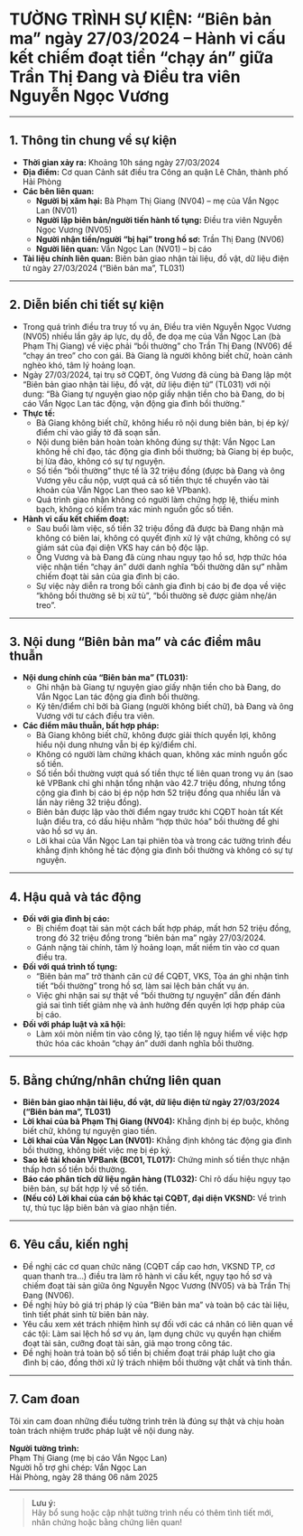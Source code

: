# TƯỜNG TRÌNH SỰ KIỆN: “Biên bản ma” ngày 27/03/2024 – Hành vi cấu kết chiếm đoạt tiền “chạy án” giữa Trần Thị Đang và Điều tra viên Nguyễn Ngọc Vương

---

## 1. Thông tin chung về sự kiện

- **Thời gian xảy ra:** Khoảng 10h sáng ngày 27/03/2024
- **Địa điểm:** Cơ quan Cảnh sát điều tra Công an quận Lê Chân, thành phố Hải Phòng
- **Các bên liên quan:**
  - **Người bị xâm hại:** Bà Phạm Thị Giang (NV04) – mẹ của Vắn Ngọc Lan (NV01)
  - **Người lập biên bản/người tiến hành tố tụng:** Điều tra viên Nguyễn Ngọc Vương (NV05)
  - **Người nhận tiền/người “bị hại” trong hồ sơ:** Trần Thị Đang (NV06)
  - **Người liên quan:** Vắn Ngọc Lan (NV01) – bị cáo
- **Tài liệu chính liên quan:** Biên bản giao nhận tài liệu, đồ vật, dữ liệu điện tử ngày 27/03/2024 (“Biên bản ma”, TL031)

---

## 2. Diễn biến chi tiết sự kiện

- Trong quá trình điều tra truy tố vụ án, Điều tra viên Nguyễn Ngọc Vương (NV05) nhiều lần gây áp lực, dụ dỗ, đe dọa mẹ của Vắn Ngọc Lan (bà Phạm Thị Giang) về việc phải “bồi thường” cho Trần Thị Đang (NV06) để “chạy án treo” cho con gái. Bà Giang là người không biết chữ, hoàn cảnh nghèo khó, tâm lý hoảng loạn.
- Ngày 27/03/2024, tại trụ sở CQĐT, ông Vương đã cùng bà Đang lập một “Biên bản giao nhận tài liệu, đồ vật, dữ liệu điện tử” (TL031) với nội dung: “Bà Giang tự nguyện giao nộp giấy nhận tiền cho bà Đang, do bị cáo Vắn Ngọc Lan tác động, vận động gia đình bồi thường.”
- **Thực tế:**
  - Bà Giang không biết chữ, không hiểu rõ nội dung biên bản, bị ép ký/điểm chỉ vào giấy tờ đã soạn sẵn.
  - Nội dung biên bản hoàn toàn không đúng sự thật: Vắn Ngọc Lan không hề chỉ đạo, tác động gia đình bồi thường; bà Giang bị ép buộc, bị lừa đảo, không có sự tự nguyện.
  - Số tiền “bồi thường” thực tế là 32 triệu đồng (được bà Đang và ông Vương yêu cầu nộp, vượt quá cả số tiền thực tế chuyển vào tài khoản của Vắn Ngọc Lan theo sao kê VPbank).
  - Quá trình giao nhận không có người làm chứng hợp lệ, thiếu minh bạch, không có kiểm tra xác minh nguồn gốc số tiền.
- **Hành vi cấu kết chiếm đoạt:**
  - Sau buổi làm việc, số tiền 32 triệu đồng đã được bà Đang nhận mà không có biên lai, không có quyết định xử lý vật chứng, không có sự giám sát của đại diện VKS hay cán bộ độc lập.
  - Ông Vương và bà Đang đã cùng nhau ngụy tạo hồ sơ, hợp thức hóa việc nhận tiền “chạy án” dưới danh nghĩa “bồi thường dân sự” nhằm chiếm đoạt tài sản của gia đình bị cáo.
  - Sự việc này diễn ra trong bối cảnh gia đình bị cáo bị đe dọa về việc “không bồi thường sẽ bị xử tù”, “bồi thường sẽ được giảm nhẹ/án treo”.

---

## 3. Nội dung “Biên bản ma” và các điểm mâu thuẫn

- **Nội dung chính của “Biên bản ma” (TL031):**
  - Ghi nhận bà Giang tự nguyện giao giấy nhận tiền cho bà Đang, do Vắn Ngọc Lan tác động gia đình bồi thường.
  - Ký tên/điểm chỉ bởi bà Giang (người không biết chữ), bà Đang và ông Vương với tư cách điều tra viên.
- **Các điểm mâu thuẫn, bất hợp pháp:**
  - Bà Giang không biết chữ, không được giải thích quyền lợi, không hiểu nội dung nhưng vẫn bị ép ký/điểm chỉ.
  - Không có người làm chứng khách quan, không xác minh nguồn gốc số tiền.
  - Số tiền bồi thường vượt quá số tiền thực tế liên quan trong vụ án (sao kê VPBank chỉ ghi nhận tổng nhận vào 42.7 triệu đồng, nhưng tổng cộng gia đình bị cáo bị ép nộp hơn 52 triệu đồng qua nhiều lần và lần này riêng 32 triệu đồng).
  - Biên bản được lập vào thời điểm ngay trước khi CQĐT hoàn tất Kết luận điều tra, có dấu hiệu nhằm “hợp thức hóa” bồi thường để ghi vào hồ sơ vụ án.
  - Lời khai của Vắn Ngọc Lan tại phiên tòa và trong các tường trình đều khẳng định không hề tác động gia đình bồi thường và không có sự tự nguyện.

---

## 4. Hậu quả và tác động

- **Đối với gia đình bị cáo:**
  - Bị chiếm đoạt tài sản một cách bất hợp pháp, mất hơn 52 triệu đồng, trong đó 32 triệu đồng trong “biên bản ma” ngày 27/03/2024.
  - Gánh nặng tài chính, tâm lý hoảng loạn, mất niềm tin vào cơ quan điều tra.
- **Đối với quá trình tố tụng:**
  - “Biên bản ma” trở thành căn cứ để CQĐT, VKS, Tòa án ghi nhận tình tiết “bồi thường” trong hồ sơ, làm sai lệch bản chất vụ án.
  - Việc ghi nhận sai sự thật về “bồi thường tự nguyện” dẫn đến đánh giá sai tình tiết giảm nhẹ và ảnh hưởng đến quyền lợi hợp pháp của bị cáo.
- **Đối với pháp luật và xã hội:**
  - Làm xói mòn niềm tin vào công lý, tạo tiền lệ nguy hiểm về việc hợp thức hóa các khoản “chạy án” dưới danh nghĩa bồi thường.

---

## 5. Bằng chứng/nhân chứng liên quan

- **Biên bản giao nhận tài liệu, đồ vật, dữ liệu điện tử ngày 27/03/2024 (“Biên bản ma”, TL031)**
- **Lời khai của bà Phạm Thị Giang (NV04):** Khẳng định bị ép buộc, không biết chữ, không tự nguyện giao tiền.
- **Lời khai của Vắn Ngọc Lan (NV01):** Khẳng định không tác động gia đình bồi thường, không biết việc mẹ bị ép ký.
- **Sao kê tài khoản VPBank (BC01, TL017):** Chứng minh số tiền thực nhận thấp hơn số tiền bồi thường.
- **Báo cáo phân tích dữ liệu ngân hàng (TL032):** Chỉ rõ dấu hiệu ngụy tạo biên bản, sự bất hợp lý về số tiền.
- **(Nếu có) Lời khai của cán bộ khác tại CQĐT, đại diện VKSND:** Về trình tự, thủ tục lập biên bản và giao nhận tiền.

---

## 6. Yêu cầu, kiến nghị

- Đề nghị các cơ quan chức năng (CQĐT cấp cao hơn, VKSND TP, cơ quan thanh tra…) điều tra làm rõ hành vi cấu kết, ngụy tạo hồ sơ và chiếm đoạt tài sản giữa ông Nguyễn Ngọc Vương (NV05) và bà Trần Thị Đang (NV06).
- Đề nghị hủy bỏ giá trị pháp lý của “Biên bản ma” và toàn bộ các tài liệu, tình tiết phát sinh từ biên bản này.
- Yêu cầu xem xét trách nhiệm hình sự đối với các cá nhân có liên quan về các tội: Làm sai lệch hồ sơ vụ án, lạm dụng chức vụ quyền hạn chiếm đoạt tài sản, cưỡng đoạt tài sản, giả mạo trong công tác.
- Đề nghị hoàn trả toàn bộ số tiền bị chiếm đoạt trái pháp luật cho gia đình bị cáo, đồng thời xử lý trách nhiệm bồi thường vật chất và tinh thần.

---

## 7. Cam đoan

Tôi xin cam đoan những điều tường trình trên là đúng sự thật và chịu hoàn toàn trách nhiệm trước pháp luật về nội dung này.

**Người tường trình:**  
Phạm Thị Giang (mẹ bị cáo Vắn Ngọc Lan)  
Người hỗ trợ ghi chép: Vắn Ngọc Lan  
Hải Phòng, ngày 28 tháng 06 năm 2025

---

> **Lưu ý:**  
> Hãy bổ sung hoặc cập nhật tường trình nếu có thêm tình tiết mới, nhân chứng hoặc bằng chứng liên quan!
